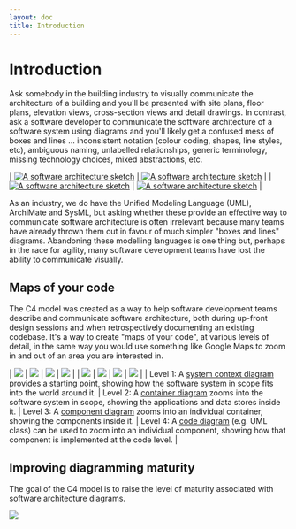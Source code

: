 ```yaml
---
layout: doc
title: Introduction
---
```


# Introduction

Ask somebody in the building industry to visually communicate the architecture of a building and you'll be presented
with site plans, floor plans, elevation views, cross-section views and detail drawings. In contrast, ask a software
developer to communicate the software architecture of a software system using diagrams and you'll likely get a
confused mess of boxes and lines ... inconsistent notation (colour coding, shapes, line styles, etc), ambiguous naming,
unlabelled relationships, generic terminology, missing technology choices, mixed abstractions, etc.

| [![A software architecture sketch](/images/sketch-1.jpg)](/images/sketch-1.jpg) | [![A software architecture sketch](/images/sketch-2.jpg)](/images/sketch-2.jpg) |
| [![A software architecture sketch](/images/sketch-3.jpg)](/images/sketch-3.jpg) | [![A software architecture sketch](/images/sketch-4.jpg)](/images/sketch-4.jpg) |

As an industry, we do have the Unified Modeling Language (UML), ArchiMate and SysML, but asking whether these provide
an effective way to communicate software architecture is often irrelevant because many teams have already thrown them
out in favour of much simpler "boxes and lines" diagrams. Abandoning these modelling languages is one thing but,
perhaps in the race for agility, many software development teams have lost the ability to communicate visually.

## Maps of your code

The C4 model was created as a way to help software development teams describe and communicate software architecture,
both during up-front design sessions and when retrospectively documenting an existing codebase. It's a way to create
"maps of your code", at various levels of detail, in the same way you would use something like Google Maps to zoom in
and out of an area you are interested in.

| [![](/images/map-4.jpg)](/images/map-4.jpg) | [![](/images/map-3.jpg)](/images/map-3.jpg) | [![](/images/map-2.jpg)](/images/map-2.jpg) | [![](/images/map-1.jpg)](/images/map-1.jpg) |
| [![](https://static.structurizr.com/workspace/36141/diagrams/SystemContext.png)](/diagrams/system-context) | [![](https://static.structurizr.com/workspace/36141/diagrams/Containers.png)](/diagrams/container) | [![](https://static.structurizr.com/workspace/36141/diagrams/Components.png)](/diagrams/component) | [![](https://static.structurizr.com/workspace/36141/diagrams/MainframeBankingSystemFacade.png)](/diagrams/code) |
| Level 1: A [system context diagram](/diagrams/system-context) provides a starting point, showing how the software system in scope fits into the world around it. | Level 2: A [container diagram](/diagrams/container) zooms into the software system in scope, showing the applications and data stores inside it. | Level 3: A [component diagram](/diagrams/component) zooms into an individual container, showing the components inside it. | Level 4: A [code diagram](/diagrams/code) (e.g. UML class) can be used to zoom into an individual component, showing how that component is implemented at the code level. |

## Improving diagramming maturity

The goal of the C4 model is to raise the level of maturity associated with software architecture diagrams.

[![](/images/software-architecture-diagramming-maturity-model.png)](/images/software-architecture-diagramming-maturity-model.png)

<!-- <script type="application/javascript" src="https://code.jquery.com/jquery-3.7.1.slim.min.js"></script> -->
<!-- <script type="application/javascript" src="/assets/c4model.js"></script> -->
